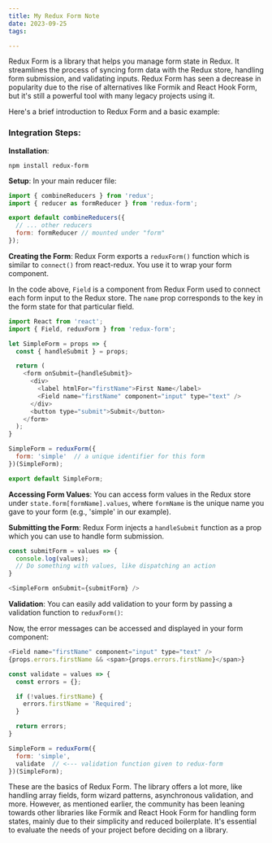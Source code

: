 ```yaml
---
title: My Redux Form Note
date: 2023-09-25
tags:

---
```


Redux Form is a library that helps you manage form state in Redux. It streamlines the process of syncing form data with the Redux store, handling form submission, and validating inputs. Redux Form has seen a decrease in popularity due to the rise of alternatives like Formik and React Hook Form, but it's still a powerful tool with many legacy projects using it.

Here's a brief introduction to Redux Form and a basic example:

### Integration Steps:

**Installation**:

```shell
npm install redux-form
```

**Setup**:
In your main reducer file:

```javascript
import { combineReducers } from 'redux';
import { reducer as formReducer } from 'redux-form';

export default combineReducers({
  // ... other reducers
  form: formReducer // mounted under "form"
});
```

**Creating the Form**:
Redux Form exports a `reduxForm()` function which is similar to `connect()` from react-redux. You use it to wrap your form component.

In the code above, `Field` is a component from Redux Form used to connect each form input to the Redux store. The `name` prop corresponds to the key in the form state for that particular field.

```javascript
import React from 'react';
import { Field, reduxForm } from 'redux-form';

let SimpleForm = props => {
  const { handleSubmit } = props;

  return (
    <form onSubmit={handleSubmit}>
      <div>
        <label htmlFor="firstName">First Name</label>
        <Field name="firstName" component="input" type="text" />
      </div>
      <button type="submit">Submit</button>
    </form>
  );
}

SimpleForm = reduxForm({
  form: 'simple'  // a unique identifier for this form
})(SimpleForm);

export default SimpleForm;
```

**Accessing Form Values**:
You can access form values in the Redux store under `state.form[formName].values`, where `formName` is the unique name you gave to your form (e.g., 'simple' in our example).

**Submitting the Form**:
Redux Form injects a `handleSubmit` function as a prop which you can use to handle form submission.

```javascript
const submitForm = values => {
  console.log(values);
  // Do something with values, like dispatching an action
}

<SimpleForm onSubmit={submitForm} />
```

**Validation**:
You can easily add validation to your form by passing a validation function to `reduxForm()`:

Now, the error messages can be accessed and displayed in your form component:

```javascript
<Field name="firstName" component="input" type="text" />
{props.errors.firstName && <span>{props.errors.firstName}</span>}
```

```javascript
const validate = values => {
  const errors = {};

  if (!values.firstName) {
    errors.firstName = 'Required';
  }

  return errors;
}

SimpleForm = reduxForm({
  form: 'simple',
  validate  // <--- validation function given to redux-form
})(SimpleForm);
```

These are the basics of Redux Form. The library offers a lot more, like handling array fields, form wizard patterns, asynchronous validation, and more. However, as mentioned earlier, the community has been leaning towards other libraries like Formik and React Hook Form for handling form states, mainly due to their simplicity and reduced boilerplate. It's essential to evaluate the needs of your project before deciding on a library.

